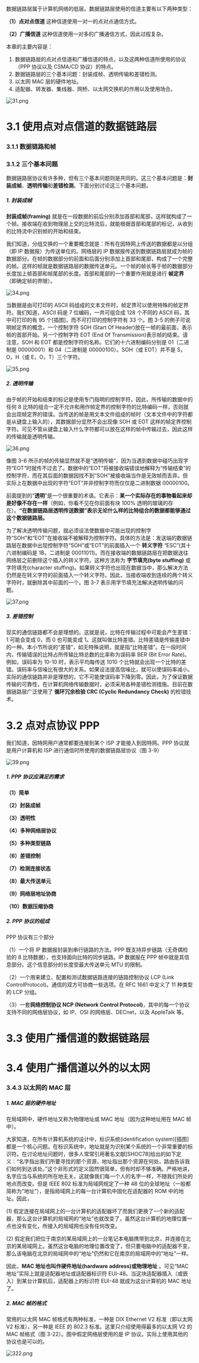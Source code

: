 数据链路层属于计算机网络的低层。数据链路层使用的信道主要有以下两种类型：

**（1）点对点信道** 这种信道使用一对一的点对点通信方式。

**（2）广播信道** 这种信道使用一对多的广播通信方式，因此过程复杂。

本章的主要内容是：

1. 数据链路层的点对点信道和广播信道的特点，以及这两种信道所使用的协议（PPP 协议以及 CSMA/CD 协议）的特点。
2. 数据链路层的三个基本问题：封装成帧、透明传输和差错检测。
3. 以太网 MAC 层的硬件地址。
4. 适配器、转发器、集线器、网桥、以太网交换机的作用以及使用场合。

![31.png](assets/20201207092938-fb1mali-3-1.png)

# 3.1 使用点对点信道的数据链路层

### 3.1.1 数据链路和帧

### 3.1.2 三个基本问题

数据链路层协议有许多种，但有三个基本问题则是共同的。这三个基本问题是：**封装成帧**、**透明传输**和**差错检测**。下面分别讨论这三个基本问题。

##### 1. 封装成帧

**封装成帧(framing)** 就是在一段数据的前后分别添加首部和尾部，这样就构成了一个帧。接收端在收到物理层上交的比特流后，就能根据首部和尾部的标记，从收到的比特流中识别帧的开始和结束。

我们知道，分组交换的一个重要概念就是：所有在因特网上传送的数据都是以分组（即 IP 数据报）为传送单位的。网络层的 IP 数据报传送到数据链路层就成为帧的数据部分。在帧的数据部分的前面和后面分别添加上首部和尾部，构成了一个完整的帧。这样的帧就是数据链路层的数据传送单元。一个帧的帧长等于帧的数据部分长度加上帧首部和帧尾部的长度。首部和尾部的一个重要作用就是进行 **帧定界**（即确定帧的界限）。

![34.png](assets/20201207102523-19ze8n2-3-4.png)

当数据是由可打印的 ASCII 码组成的文本文件时，帧定界可以使用特殊的帧定界符。我们知道，ASCII 码是 7 位编码，一共可组合成 128 个不同的 ASCII 码，其中可打印的有 95 个[插图]，而不可打印的控制字符有 33 个。图 3-5 的例子可说明帧定界的概念，一个控制字符 SOH (Start Of Header)放在一帧的最前面，表示帧的首部开始。另一个控制字符 EOT (End Of Transmission)表示帧的结束。请注意，SOH 和 EOT 都是控制字符的名称。它们的十六进制编码分别是 01（二进制是 00000001）和 04（二进制是 00000100）。SOH（或 EOT）并不是 S，O，H（或 E，O，T）三个字符。

![35.png](assets/20201207102707-hiph7g3-3-5.png)

##### 2. 透明传输

由于帧的开始和结束的标记是使用专门指明的控制字符，因此，所传输的数据中的任何 8 比特的组合一定不允许和用作帧定界的控制字符的比特编码一样，否则就会出现帧定界的错误。当传送的帧是用文本文件组成的帧时（文本文件中的字符都是从键盘上输入的），其数据部分显然不会出现像 SOH 或 EOT 这样的帧定界控制字符。可见不管从键盘上输入什么字符都可以放在这样的帧中传输过去，因此这样的传输就是透明传输。

![36.png](assets/20201207103242-98nf6lq-3-6.png)

像图 3-6 所示的帧的传输显然就不是“透明传输”，因为当遇到数据中碰巧出现字符“EOT”时就传不过去了。数据中的“EOT”将被接收端错误地解释为“传输结束”的控制字符，而在其后面的数据因找不到“SOH”被接收端当作是无效帧而丢弃。但实际上在数据中出现的字符“EOT”并非控制字符而仅仅是二进制数据 00000100。

前面提到的“**透明**”是一个很重要的术语。它表示：**某一个实际存在的事物看起来却是好像不存在一样**（例如，你看不见在你前面有块 100% 透明的玻璃的存在）。**“在数据链路层透明传送数据”表示无论什么样的比特组合的数据都能够通过这个数据链路层。**

为了解决透明传输问题，就必须设法使数据中可能出现的控制字符“SOH”和“EOT”在接收端不被解释为控制字符。具体的方法是：发送端的数据链路层在数据中出现控制字符“SOH”或“EOT”的前面插入一个 **转义字符** “ESC”(其十六进制编码是 1B，二进制是 00011011)。而在接收端的数据链路层在把数据送往网络层之前删除这个插入的转义字符。这种方法称为 **字节填充(byte stuffing)** 或字符填充(character stuffing)。如果转义字符也出现在数据当中，那么解决方法仍然是在转义字符的前面插入一个转义字符。因此，当接收端收到连续的两个转义字符时，就删除其中前面的一个。图 3-7 表示用字节填充法解决透明传输的问题。

![37.png](assets/20201207103158-21eyw4w-3-7.png)

##### 3. 差错控制

现实的通信链路都不会是理想的。这就是说，比特在传输过程中可能会产生差错：1 可能会变成 0，而 0 也可能变成 1。这就叫做比特差错。比特差错是传输差错中的一种。本小节所说的“差错”，如无特殊说明，就是指“比特差错”。在一段时间内，传输错误的比特占所传输比特总数的比率称为误码率 BER (Bit Error Rate)。例如，误码率为 10-10 时，表示平均每传送 1010 个比特就会出现一个比特的差错。误码率与信噪比有很大的关系。如果设法提高信噪比，就可以使误码率减小。实际的通信链路并非是理想的，它不可能使误码率下降到零。因此，为了保证数据传输的可靠性，在计算机网络传输数据时，必须采用各种差错检测措施。目前在数据链路层广泛使用了 **循环冗余检验 CRC (Cyclic Redundancy Check)** 的检错技术。

# 3.2 点对点协议 PPP

我们知道，因特网用户通常都要连接到某个 ISP 才能接入到因特网。PPP 协议就是用户计算机和 ISP 进行通信时所使用的数据链路层协议（图 3-9）

![39.png](assets/20201207103549-o3au1d8-3-9.png)

##### 1. PPP 协议应满足的需求

**（1）简单**

**（2）封装成帧**

**（3）透明性**

**（4）多种网络层协议**

**（5）多种类型链路**

**（6）差错控制**

**（7）检测连接状态**

**（8）最大传送单元**

**（9）网络层地址协商**

**（10）数据压缩协商**

##### 2. PPP 协议的组成

PPP 协议有三个部分

（1）一个将 IP 数据报封装到串行链路的方法。PPP 既支持异步链路（无奇偶检验的 8 比特数据），也支持面向比特的同步链路。IP 数据报在 PPP 帧中就是其信息部分。这个信息部分的长度受最大传送单元 MTU 的限制。

（2）一个用来建立、配置和测试数据链路连接的链路控制协议 LCP (Link ControlProtocol)。通信的双方可协商一些选项。在 RFC 1661 中定义了 11 种类型的 LCP 分组。

（3）一套**网络控制协议 NCP (Network Control Protocol)**，其中的每一个协议支持不同的网络层协议，如 IP、OSI 的网络层、DECnet，以及 AppleTalk 等。

# 3.3 使用广播信道的数据链路层

# 3.4 使用广播信道以外的以太网

### 3.4.3 以太网的 MAC 层

##### 1. MAC 层的硬件地址

在局域网中，硬件地址又称为物理地址或 MAC 地址（因为这种地址用在 MAC 帧中）。

大家知道，在所有计算机系统的设计中，标识系统(identification system)[插图]都是一个核心问题。在标识系统中，地址就是为识别某个系统的一个非常重要的标识符。在讨论地址问题时，很多人常常引用著名文献[SHOC78]给出的如下定义：“名字指出我们所要寻找的那个资源，地址指出那个资源在何处，路由告诉我们如何到达该处。”这个非形式的定义固然很简单，但有时却不够准确。严格地讲，名字应当与系统的所在地无关。这就像我们每一个人的名字一样，不随我们所处的地点而改变。但是 IEEE 802 标准为局域网规定了一种 48 位的全球地址（一般都简称为“地址”），是指局域网上的每一台计算机中固化在适配器的 ROM 中的地址。因此，

(1) 假定连接在局域网上的一台计算机的适配器坏了而我们更换了一个新的适配器，那么这台计算机的局域网的“地址”也就改变了，虽然这台计算机的地理位置一点也没有变化，所接入的局域网也没有任何改变。

(2) 假定我们把位于南京的某局域网上的一台笔记本电脑携带到北京，并连接在北京的某局域网上。虽然这台电脑的地理位置改变了，但只要电脑中的适配器不变，那么该电脑在北京的局域网中的“地址”仍然和它在南京的局域网中的“地址”一样。

因此，**MAC 地址也叫作硬件地址(hardware address)或物理地址** 。可见“MAC 地址”实际上就是适配器地址或适配器标识符 EUI-48。当这块适配器插入（或嵌入）到某台计算机后，适配器上的标识符 EUI-48 就成为这台计算机的 MAC 地址了。

##### 2. MAC 帧的格式

常用的以太网 MAC 帧格式有两种标准，一种是 DIX Ethernet V2 标准（即以太网 V2 标准），另一种是 IEEE 的 802.3 标准。这里只介绍使用得最多的以太网 V2 的 MAC 帧格式（图 3-22）。图中假定网络层使用的是 IP 协议。实际上使用其他的协议也是可以的。

![322.png](assets/20201207105241-ypao9xu-3-22.png)
